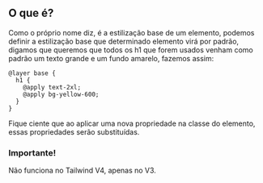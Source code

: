 ## O que é?

Como o próprio nome diz, é a estilização base de um elemento, podemos definir a estilização base que determinado elemento virá por padrão, digamos que queremos que todos os h1 que forem usados venham como padrão um texto grande e um fundo amarelo, fazemos assim:

```
@layer base {
  h1 {
    @apply text-2xl;
    @apply bg-yellow-600;
  }
}
```

Fique ciente que ao aplicar uma nova propriedade na classe do elemento, essas propriedades serão substituídas.

### Importante!

Não funciona no Tailwind V4, apenas no V3.
